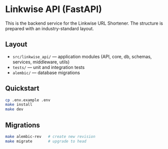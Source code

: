  # Linkwise API (FastAPI)

 This is the backend service for the Linkwise URL Shortener. The structure is prepared with an industry-standard layout.

 ## Layout
 - `src/linkwise_api/` — application modules (API, core, db, schemas, services, middleware, utils)
 - `tests/` — unit and integration tests
 - `alembic/` — database migrations

 ## Quickstart
 ```bash
 cp .env.example .env
 make install
 make dev
 ```

 ## Migrations
 ```bash
 make alembic-rev   # create new revision
 make migrate       # upgrade to head
 ```



